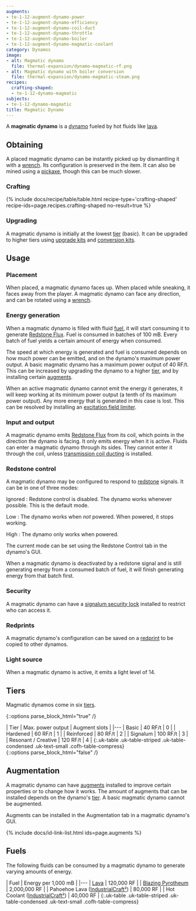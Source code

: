 ```yaml
---
augments:
- te-1-12-augment-dynamo-power
- te-1-12-augment-dynamo-efficiency
- te-1-12-augment-dynamo-coil-duct
- te-1-12-augment-dynamo-throttle
- te-1-12-augment-dynamo-boiler
- te-1-12-augment-dynamo-magmatic-coolant
category: Dynamos
image:
- alt: Magmatic dynamo
  file: thermal-expansion/dynamo-magmatic-rf.png
- alt: Magmatic dynamo with boiler conversion
  file: thermal-expansion/dynamo-magmatic-steam.png
recipes:
  crafting-shaped:
  - te-1-12-dynamo-magmatic
subjects:
- te-1-12-dynamo-magmatic
title: Magmatic Dynamo
---
```


A **magmatic dynamo** is a [dynamo](../dynamos/) fueled by hot fluids like
[lava](https://minecraft.gamepedia.com/Lava).


Obtaining
---------

A placed magmatic dynamo can be instantly picked up by dismantling it with a
[wrench](../../wrenches/). Its configuration is preserved in the item. It can
also be mined using a [pickaxe](https://minecraft.gamepedia.com/Pickaxe), though
this can be much slower.

### Crafting
{% include docs/recipe/table/table.html recipe-type='crafting-shaped' recipe-ids=page.recipes.crafting-shaped no-result=true %}

### Upgrading
A magmatic dynamo is initially at the lowest [tier](#tiers) (basic). It can be
upgraded to higher tiers using [upgrade kits](../../thermal-foundation/upgrade-kits/) and
[conversion kits](../../thermal-foundation/conversion-kits/).


Usage
-----

### Placement
When placed, a magmatic dynamo faces up. When placed while sneaking, it faces
away from the player. A magmatic dynamo can face any direction, and can be
rotated using a [wrench](../../wrenches/).

### Energy generation
When a magmatic dynamo is filled with fluid [fuel](#fuels), it will start
consuming it to generate [Redstone Flux](/docs/redstone-flux/). Fuel is consumed
in batches of 100 mB. Every batch of fuel yields a certain amount of energy when
consumed.

The speed at which energy is generated and fuel is consumed depends on how much
power can be emitted, and on the dynamo's maximum power output. A basic magmatic
dynamo has a maximum power output of 40 RF/t. This can be increased by upgrading
the dynamo to a higher [tier](#tiers), and by installing certain
[augments](#augmentation).

When an active magmatic dynamo cannot emit the energy it generates, it will keep
working at its minimum power output (a tenth of its maximum power output). Any
more energy that is generated in this case is lost. This can be resolved by
installing an [excitation field
limiter](../augment-excitation-field-limiter/).

### Input and output
A magmatic dynamo emits [Redstone Flux](/docs/redstone-flux/) from its coil,
which points in the direction the dynamo is facing. It only emits energy when it
is active. Fluids can enter a magmatic dynamo through its sides. They cannot
enter it through the coil, unless [transmission coil
ducting](../augment-transmission-coil-ducting/) is installed.

### Redstone control
A magmatic dynamo may be configured to respond to
[redstone](https://minecraft.gamepedia.com/Redstone) signals. It can be in one
of three modes:

Ignored
: Redstone control is disabled. The dynamo works whenever possible. This is the
default mode.

Low
: The dynamo works when *not* powered. When powered, it stops working.

High
: The dynamo only works when powered.

The current mode can be set using the Redstone Control tab in the dynamo's GUI.

When a magmatic dynamo is deactivated by a redstone signal and is still
generating energy from a consumed batch of fuel, it will finish generating
energy from that batch first.

### Security
A magmatic dynamo can have a [signalum security
lock](../../thermal-foundation/signalum-security-lock/) installed to restrict who can access it.

### Redprints
A magmatic dynamo's configuration can be saved on a [redprint](../../thermal-foundation/redprint/)
to be copied to other dynamos.

### Light source
When a magmatic dynamo is active, it emits a light level of 14.


Tiers
-----

Magmatic dynamos come in six [tiers](../../thermal-foundation/tiers/).

{::options parse_block_html="true" /}
<div class="uk-overflow-container">
| Tier | Max. power output | Augment slots |
|---
| Basic | 40 RF/t | 0 |
| Hardened | 60 RF/t | 1 |
| Reinforced | 80 RF/t | 2 |
| Signalum | 100 RF/t | 3 |
| Resonant / Creative | 120 RF/t | 4 |
{:.uk-table .uk-table-striped .uk-table-condensed .uk-text-small .cofh-table-compress}
</div>
{::options parse_block_html="false" /}


Augmentation
------------

A magmatic dynamo can have [augments](../augments/) installed to improve
certain properties or to change how it works. The amount of augments that can be
installed depends on the dynamo's [tier](#tiers). A basic magmatic dynamo cannot
be augmented.

Augments can be installed in the Augmentation tab in a magmatic dynamo's GUI.

{% include docs/id-link-list.html ids=page.augments %}


Fuels
-----

The following fluids can be consumed by a magmatic dynamo to generate varying
amounts of energy.

| Fuel | Energy per 1,000 mB |
|---
| [Lava](https://minecraft.gamepedia.com/Lava) | 120,000 RF |
| [Blazing Pyrotheum](../../thermal-foundation/blazing-pyrotheum/) | 2,000,000 RF |
| Pahoehoe Lava ([IndustrialCraft²](https://www.industrial-craft.net/)) | 80,000 RF |
| Hot Coolant ([IndustrialCraft²](https://www.industrial-craft.net/)) | 40,000 RF |
{:.uk-table .uk-table-striped .uk-table-condensed .uk-text-small .cofh-table-compress}
